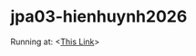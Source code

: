# jpa03-hienhuynh2026



Running at: <[This Link](https://jpa03-hienhuynh2026.dokku-05.cs.ucsb.edu/)>

